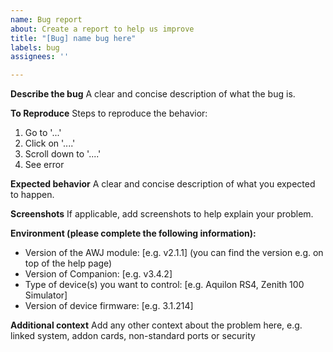 ```yaml
---
name: Bug report
about: Create a report to help us improve
title: "[Bug] name bug here"
labels: bug
assignees: ''

---
```


**Describe the bug**
A clear and concise description of what the bug is.

**To Reproduce**
Steps to reproduce the behavior:
1. Go to '...'
2. Click on '....'
3. Scroll down to '....'
4. See error

**Expected behavior**
A clear and concise description of what you expected to happen.

**Screenshots**
If applicable, add screenshots to help explain your problem.

**Environment (please complete the following information):**
 - Version of the AWJ module: [e.g. v2.1.1] (you can find the version e.g. on top of the help page)
 - Version of Companion: [e.g. v3.4.2]
 - Type of device(s) you want to control: [e.g. Aquilon RS4, Zenith 100 Simulator]
 - Version of device firmware: [e.g. 3.1.214]

**Additional context**
Add any other context about the problem here, e.g. linked system, addon cards, non-standard ports or security
